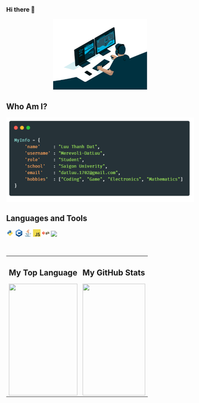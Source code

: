 ### Hi there 👋


<div align="center">
  <img alt="GIF" src="./code.gif" width="50%"/>
</div>

<h2>Who Am I?</h2>

<div align="center">
  <img src="./carbon.png"/>
</div>


<!--
**Merevoli-DatLuu/Merevoli-DatLuu** is a ✨ _special_ ✨ repository because its `README.md` (this file) appears on your GitHub profile.

Here are some ideas to get you started:

- 🔭 I’m currently working on ...
- 🌱 I’m currently learning ...
- 👯 I’m looking to collaborate on ...
- 🤔 I’m looking for help with ...
- 💬 Ask me about ...
- 📫 How to reach me: ...
- 😄 Pronouns: ...
- ⚡ Fun fact: ...
-->

<h2>Languages and Tools</h2>
<code><img height="20" src="https://raw.githubusercontent.com/github/explore/80688e429a7d4ef2fca1e82350fe8e3517d3494d/topics/python/python.png"></code>
<code><img height="20" src="https://raw.githubusercontent.com/github/explore/80688e429a7d4ef2fca1e82350fe8e3517d3494d/topics/cpp/cpp.png"></code>
<code><img height="20" src="https://raw.githubusercontent.com/github/explore/80688e429a7d4ef2fca1e82350fe8e3517d3494d/topics/java/java.png"></code>
<code><img height="20" src="https://raw.githubusercontent.com/github/explore/80688e429a7d4ef2fca1e82350fe8e3517d3494d/topics/javascript/javascript.png"></code>
<code><img height="20" src="https://raw.githubusercontent.com/github/explore/80688e429a7d4ef2fca1e82350fe8e3517d3494d/topics/git/git.png"></code>
<code><img height="20" src="https://raw.githubusercontent.com/gith;ub/explore/80688e429a7d4ef2fca1e82350fe8e3517d3494d/topics/mysql/mysql.png"></code>

<br>
<br>
<br>
  
<table border = "0" width = "100%">
  <tr>
    <td>
      <h2>My Top Language</h2>
      <img align="center" width="100%" height="300" src="https://github-readme-stats.vercel.app/api/top-langs/?username=Merevoli-DatLuu">
    </td>
    <td>
      <h2>My GitHub Stats</h2>
      <img align="center" width="100%" height="300" src="https://github-readme-stats.vercel.app/api?username=Merevoli-DatLuu&show_icons=true&theme=gotham">
    </td>
  </tr>
  
</table>
